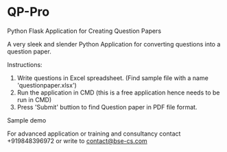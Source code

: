 # QP-Pro
Python Flask Application for Creating Question Papers

A very sleek and slender Python Application for converting questions into a question paper. 

Instructions:

1. Write questions in Excel spreadsheet. (Find sample file with a name 'questionpaper.xlsx')
3. Run the application in CMD (this is a free application hence needs to be run in CMD)
4. Press 'Submit' buttion to find Question paper in PDF file format. 

Sample demo 

For advanced application or training and consultancy contact +919848396972 or write to contact@bse-cs.com
